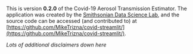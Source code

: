 This is version **0.2.0** of the Covid-19 Aerosol Transmission Estimator.
The application was created by the [Smithsonian Data Science Lab](https://datascience.si.edu/), and the source code can be accessed (and contributed to) at [https://github.com/MikeTrizna/covid-streamlit/](https://github.com/MikeTrizna/covid-streamlit/).

*Lots of additional disclaimers down here*
